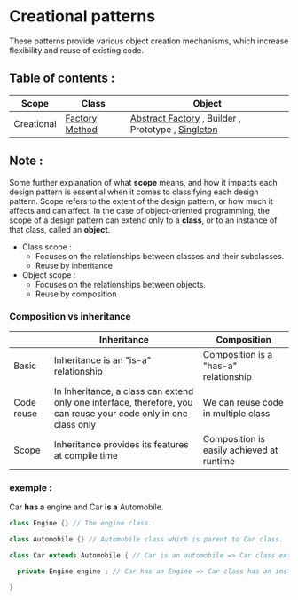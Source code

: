﻿# Creational patterns

These patterns provide various object creation mechanisms, which increase flexibility and reuse of existing code.

## Table of contents :

| Scope      | Class                               | Object                                                                                  |
| ---------- | ----------------------------------- | --------------------------------------------------------------------------------------- |
| Creational | [Factory Method](./Factory-Method/) | [Abstract Factory](./Abstract-Factory) , Builder , Prototype , [Singleton](./Singleton) |

## Note :

Some further explanation of what <b>scope</b> means, and how it impacts each design pattern is essential when it comes to classifying each design pattern. Scope refers to the extent of the design pattern, or how much it affects and can affect. In the case of object-oriented programming, the scope of a design pattern can extend only to a <b>class</b>, or to an instance of that class, called an <b>object</b>.

- Class scope :
  - Focuses on the relationships between classes and their
    subclasses.
  - Reuse by inheritance
- Object scope :
  - Focuses on the relationships between objects.
  - Reuse by composition

### Composition vs inheritance

|            | Inheritance                                                                                                      | Composition                               |
| ---------- | ---------------------------------------------------------------------------------------------------------------- | ----------------------------------------- |
| Basic      | Inheritance is an "is-a" relationship                                                                            | Composition is a "has-a" relationship     |
| Code reuse | In Inheritance, a class can extend only one interface, therefore, you can reuse your code only in one class only | We can reuse code in multiple class       |
| Scope      | Inheritance provides its features at compile time                                                                | Composition is easily achieved at runtime |

### exemple :

Car <b>has a</b> engine and Car <b>is a</b> Automobile.

```Java
class Engine {} // The engine class.

class Automobile {} // Automobile class which is parent to Car class.

class Car extends Automobile { // Car is an automobile => Car class extends Automobile

  private Engine engine ; // Car has an Engine => Car class has an instance of Engine (Object).

}

```
